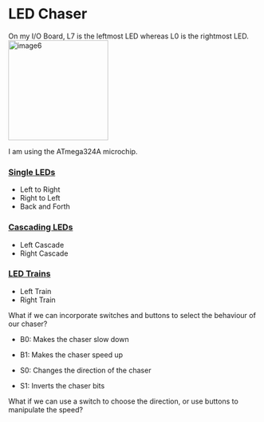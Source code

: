 # LED Chaser

On my I/O Board, L7 is the leftmost LED whereas L0 is the rightmost LED.
<img height="200" alt="image6" src="https://github.com/user-attachments/assets/435ce91c-e971-4054-89fc-28b047778e84" />

I am using the ATmega324A microchip.

### <a href="Single-LEDs/README.md"> Single LEDs </a>
- Left to Right
- Right to Left
- Back and Forth

### <a href="Cascading-LEDs/README.md"> Cascading LEDs </a>
- Left Cascade
- Right Cascade

### <a href="LED-Train/README.md"> LED Trains </a>
- Left Train
- Right Train

What if we can incorporate switches and buttons to select the behaviour of our chaser? 

- B0: Makes the chaser slow down
- B1: Makes the chaser speed up

- S0: Changes the direction of the chaser
- S1: Inverts the chaser bits
  
What if we can use a switch to choose the direction, or use buttons to manipulate the speed?

